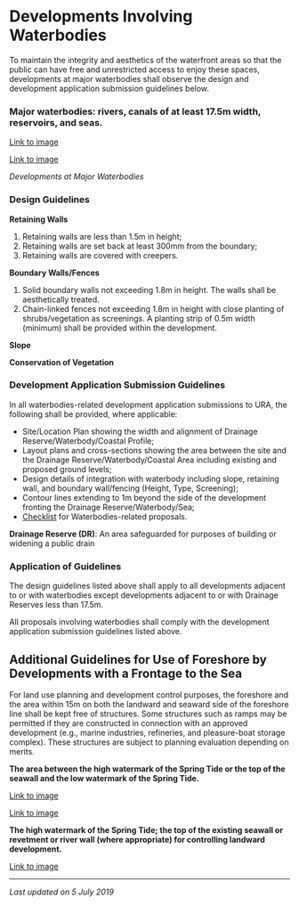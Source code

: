 # Developments Involving Waterbodies

To maintain the integrity and aesthetics of the waterfront areas so that the public can have free and unrestricted access to enjoy these spaces, developments at major waterbodies shall observe the design and development application submission guidelines below.

### Major waterbodies: rivers, canals of at least 17.5m width, reservoirs, and seas.

[Link to image](https://www.ura.gov.sg/-/media/Corporate/Guidelines/Development-control/Commercial/C16_Waterbodies_1.jpg?h=100%25&w=100%25)

[Link to image](https://www.ura.gov.sg/-/media/Corporate/Guidelines/Development-control/Commercial/C17_Waterbodies_2.jpg?h=100%25&w=100%25)

*Developments at Major Waterbodies*

### Design Guidelines

**Retaining Walls**
1. Retaining walls are less than 1.5m in height;
2. Retaining walls are set back at least 300mm from the boundary;
3. Retaining walls are covered with creepers.

**Boundary Walls/Fences**
1. Solid boundary walls not exceeding 1.8m in height. The walls shall be aesthetically treated.
2. Chain-linked fences not exceeding 1.8m in height with close planting of shrubs/vegetation as screenings. A planting strip of 0.5m width (minimum) shall be provided within the development.

**Slope**

**Conservation of Vegetation**

### Development Application Submission Guidelines

In all waterbodies-related development application submissions to URA, the following shall be provided, where applicable:

- Site/Location Plan showing the width and alignment of Drainage Reserve/Waterbody/Coastal Profile;
- Layout plans and cross-sections showing the area between the site and the Drainage Reserve/Waterbody/Coastal Area including existing and proposed ground levels;
- Design details of integration with waterbody including slope, retaining wall, and boundary wall/fencing (Height, Type, Screening);
- Contour lines extending to 1m beyond the side of the development fronting the Drainage Reserve/Waterbody/Sea;
- [Checklist](https://www.ura.gov.sg/-/media/User-Defined/URA-Online/Forms/Supplementary-forms/waterbodycl.doc) for Waterbodies-related proposals.

**Drainage Reserve (DR)**: An area safeguarded for purposes of building or widening a public drain

### Application of Guidelines

The design guidelines listed above shall apply to all developments adjacent to or with waterbodies except developments adjacent to or with Drainage Reserves less than 17.5m.

All proposals involving waterbodies shall comply with the development application submission guidelines listed above.

## Additional Guidelines for Use of Foreshore by Developments with a Frontage to the Sea

For land use planning and development control purposes, the foreshore and the area within 15m on both the landward and seaward side of the foreshore line shall be kept free of structures. Some structures such as ramps may be permitted if they are constructed in connection with an approved development (e.g., marine industries, refineries, and pleasure-boat storage complex). These structures are subject to planning evaluation depending on merits.

**The area between the high watermark of the Spring Tide or the top of the seawall and the low watermark of the Spring Tide.**

[Link to image](https://www.ura.gov.sg/-/media/Corporate/Guidelines/Development-control/Commercial/C13_Foreshore_A.jpg?h=100%25&w=100%25)

[Link to image](https://www.ura.gov.sg/-/media/Corporate/Guidelines/Development-control/Commercial/C14_Foreshore_B.jpg?h=100%25&w=100%25)

**The high watermark of the Spring Tide; the top of the existing seawall or revetment or river wall (where appropriate) for controlling landward development.**

[Link to image](https://www.ura.gov.sg/-/media/Corporate/Guidelines/Development-control/Commercial/C15_Foreshore_C.jpg?h=100%25&w=100%25)

---

*Last updated on 5 July 2019*
